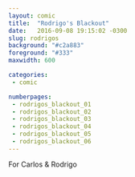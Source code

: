 ```yaml
---
layout: comic
title:  "Rodrigo's Blackout"
date:   2016-09-08 19:15:02 -0300
slug: rodrigos
background: "#c2a883"
foreground: "#333"
maxwidth: 600

categories:
 - comic

numberpages:
 - rodrigos_blackout_01
 - rodrigos_blackout_02
 - rodrigos_blackout_03
 - rodrigos_blackout_04
 - rodrigos_blackout_05
 - rodrigos_blackout_06
---
```

For Carlos & Rodrigo